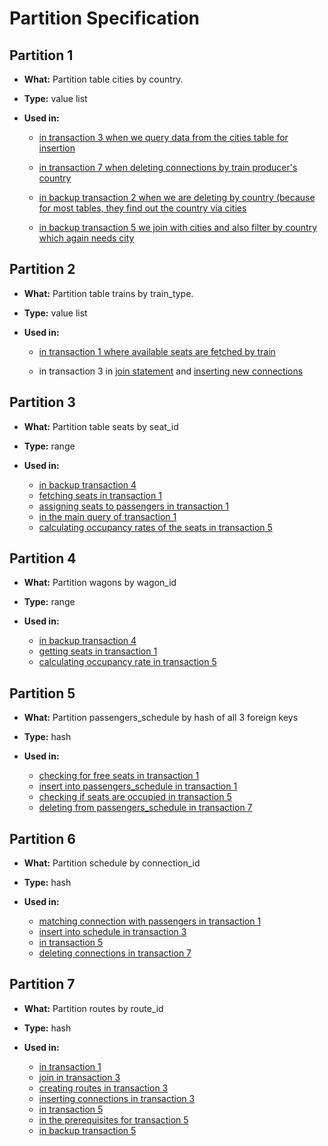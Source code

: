 # Partition Specification

## Partition 1

- **What:** Partition table cities by country.
- **Type:** value list
- **Used in:**

  - [in transaction 3 when we query data from the cities table for insertion](https://github.com/ADB-Team/railway-db-public/blob/main/query-plans/original/transaction3.md#create-stations)

  - [in transaction 7 when deleting connections by train producer's country](https://github.com/ADB-Team/railway-db-public/blob/main/query-plans/original/transaction7.md#delete-from-passengers_schedule-for-every-connection-with-this-train)



  - [in backup transaction 2 when we are deleting by country (because for most tables, they find out the country via cities](https://github.com/ADB-Team/railway-db-public/blob/main/query-plans/original/backup-transaction2.md#dependencies)

  - [in backup transaction 5 we join with cities and also filter by country which again needs city](https://github.com/ADB-Team/railway-db-public/blob/main/query-plans/original/backup-transaction5.md)

## Partition 2

- **What:** Partition table trains by train_type.
- **Type:** value list
- **Used in:**

  - [in transaction 1 where available seats are fetched by train](https://github.com/ADB-Team/railway-db-public/blob/main/query-plans/original/transaction1.md#prerequisites)

  - in transaction 3 in [join statement](https://github.com/ADB-Team/railway-db-public/blob/main/query-plans/original/transaction3.md#join-routes-and-train-for-every-starting-time) and [inserting new connections](https://github.com/ADB-Team/railway-db-public/blob/main/query-plans/original/transaction3.md#insert-connections)

## Partition 3

- **What:** Partition table seats by seat_id
- **Type:** range
- **Used in:**

  - [in backup transaction 4](https://github.com/ADB-Team/railway-db-public/blob/main/query-plans/original/backup-transaction4.md)
  - [fetching seats in transaction 1](https://github.com/ADB-Team/railway-db-public/blob/main/query-plans/original/transaction1.md#getting-the-seats)
  - [assigning seats to passengers in transaction 1](https://github.com/ADB-Team/railway-db-public/blob/main/query-plans/original/transaction1.md#cross-joining-passengers-with-connection-and-their-seat-for-every-passenger)
  - [in the main query of transaction 1](https://github.com/ADB-Team/railway-db-public/blob/main/query-plans/original/transaction1.md#main-query)
  - [calculating occupancy rates of the seats in transaction 5](https://github.com/ADB-Team/railway-db-public/blob/main/query-plans/original/transaction5.md#prerequisites)

## Partition 4

- **What:** Partition wagons by wagon_id
- **Type:** range
- **Used in:**

  - [in backup transaction 4](https://github.com/ADB-Team/railway-db-public/blob/main/query-plans/original/backup-transaction4.md)
  - [getting seats in transaction 1](https://github.com/ADB-Team/railway-db-public/blob/main/query-plans/original/transaction1.md#getting-the-seats)
  - [calculating occupancy rate in transaction 5](https://github.com/ADB-Team/railway-db-public/blob/main/query-plans/original/transaction5.md#calculate-occupancy-rate)

## Partition 5

- **What:** Partition passengers_schedule by hash of all 3 foreign keys
- **Type:** hash
- **Used in:**

  - [checking for free seats in transaction 1](https://github.com/ADB-Team/railway-db-public/blob/main/query-plans/original/transaction1.md#for-every-seat)
  - [insert into passengers_schedule in transaction 1](https://github.com/ADB-Team/railway-db-public/blob/main/query-plans/original/transaction1.md#main-query)
  - [checking if seats are occupied in transaction 5](https://github.com/ADB-Team/railway-db-public/blob/main/query-plans/original/transaction5.md#for-every-connection)
  - [deleting from passengers_schedule in transaction 7](https://github.com/ADB-Team/railway-db-public/blob/main/query-plans/original/transaction7.md#delete-from-passengers_schedule-for-every-connection-with-this-train)

## Partition 6

- **What:** Partition schedule by connection_id
- **Type:** hash
- **Used in:**

  - [matching connection with passengers in transaction 1](https://github.com/ADB-Team/railway-db-public/blob/main/query-plans/original/transaction1.md#cross-joining-passengers-with-connection-and-their-seat-for-every-passenger)
  - [insert into schedule in transaction 3](https://github.com/ADB-Team/railway-db-public/blob/main/query-plans/original/transaction3.md#insert-connections)
  - [in transaction 5](https://github.com/ADB-Team/railway-db-public/blob/main/query-plans/original/transaction5.md#main-query)
  - [deleting connections in transaction 7](https://github.com/ADB-Team/railway-db-public/blob/main/query-plans/original/transaction7.md#delete-from-passengers_schedule-for-every-connection-with-this-train)

## Partition 7

- **What:** Partition routes by route_id
- **Type:** hash
- **Used in:**

  - [in transaction 1](https://github.com/ADB-Team/railway-db-public/blob/main/query-plans/original/transaction1.md#main-query)
  - [join in transaction 3](https://github.com/ADB-Team/railway-db-public/blob/main/query-plans/original/transaction3.md#join-routes-and-train-for-every-starting-time)
  - [creating routes in transaction 3](https://github.com/ADB-Team/railway-db-public/blob/main/query-plans/original/transaction3.md#create-routes)
  - [inserting connections in transaction 3](https://github.com/ADB-Team/railway-db-public/blob/main/query-plans/original/transaction3.md#insert-connections)
  - [in transaction 5](https://github.com/ADB-Team/railway-db-public/blob/main/query-plans/original/transaction5.md#main-query)
  - [in the prerequisites for transaction 5](https://github.com/ADB-Team/railway-db-public/blob/main/query-plans/original/transaction5.md#for-every-connection)
  - [in backup transaction 5](https://github.com/ADB-Team/railway-db-public/blob/main/query-plans/original/backup-transaction5.md)
